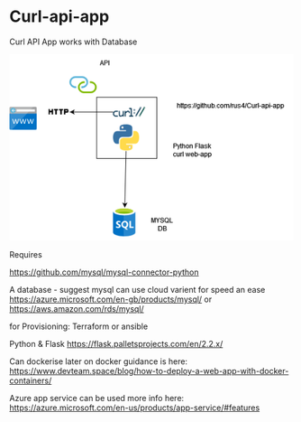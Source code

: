 # Curl-api-app
Curl API App works with Database

![Alt text here](webapp.png)

Requires

https://github.com/mysql/mysql-connector-python

A database - suggest mysql can use cloud varient for speed an ease
https://azure.microsoft.com/en-gb/products/mysql/ or https://aws.amazon.com/rds/mysql/

for Provisioning:
Terraform or ansible 

Python & Flask 
https://flask.palletsprojects.com/en/2.2.x/

Can dockerise later on docker guidance is here:
https://www.devteam.space/blog/how-to-deploy-a-web-app-with-docker-containers/

Azure app service can be used more info here:
https://azure.microsoft.com/en-us/products/app-service/#features



